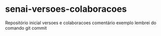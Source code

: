 # senai-versoes-colaboracoes
Repositório inicial versoes e colaboracoes
comentário exemplo
 lembrei do comando git commit
